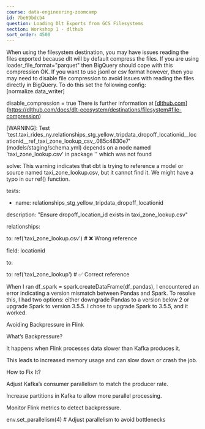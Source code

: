```yaml
---
course: data-engineering-zoomcamp
id: 7be69bdcb4
question: Loading Dlt Exports from GCS Filesystems
section: Workshop 1 - dlthub
sort_order: 4500
---
```


When using the filesystem destination, you may have issues reading the files exported because dlt will by default compress the files. If you are using loader_file_format="parquet" then BigQuery should cope with this compression OK. If you want to use jsonl or csv format however, then you may need to disable file compression to avoid issues with reading the files directly in BigQuery. To do this set the following config:[normalize.data_writer]

disable_compression = true   There is further information at [[dlthub.com](https://dlthub.com/docs/dlt-ecosystem/destinations/filesystem#file-compression)](https://dlthub.com/docs/dlt-ecosystem/destinations/filesystem#file-compression)

[WARNING]: Test 'test.taxi_rides_ny.relationships_stg_yellow_tripdata_dropoff_locationid__locationid__ref_taxi_zone_lookup_csv_.085c4830e7' (models/staging/schema.yml) depends on a node named 'taxi_zone_lookup.csv' in package '' which was not found

solve: This warning indicates that dbt is trying to reference a model or source named taxi_zone_lookup.csv, but it cannot find it. We might have a typo in our ref() function.

tests:

- name: relationships_stg_yellow_tripdata_dropoff_locationid

description: "Ensure dropoff_location_id exists in taxi_zone_lookup.csv"

relationships:

to: ref('taxi_zone_lookup.csv')  # ❌ Wrong reference

field: locationid

to:

to: ref('taxi_zone_lookup')  # ✅ Correct reference

When I ran df_spark = spark.createDataFrame(df_pandas), I encountered an error indicating a version mismatch between Pandas and Spark. To resolve this, I had two options: either downgrade Pandas to a version below 2 or upgrade Spark to version 3.5.5. I chose to upgrade Spark to 3.5.5, and it worked.

Avoiding Backpressure in Flink

What’s Backpressure?

It happens when Flink processes data slower than Kafka produces it.

This leads to increased memory usage and can slow down or crash the job.

How to Fix It?

Adjust Kafka’s consumer parallelism to match the producer rate.

Increase partitions in Kafka to allow more parallel processing.

Monitor Flink metrics to detect backpressure.

env.set_parallelism(4)  # Adjust parallelism to avoid bottlenecks

